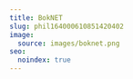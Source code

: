 ```yaml
---
title: BokNET
slug: phil164000610851420402
image:
  source: images/boknet.png
seo:
  noindex: true
---
```

